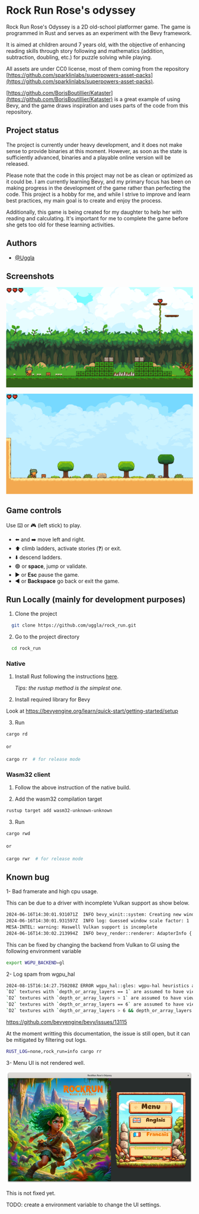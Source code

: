 # Rock Run Rose's odyssey

Rock Run Rose's Odyssey is a 2D old-school platformer game. The game is
programmed in Rust and serves as an experiment with the Bevy framework.

It is aimed at children around 7 years old, with the objective of enhancing
reading skills through story following and mathematics (addition, subtraction,
doubling, etc.) for puzzle solving while playing.

All assets are under CC0 license, most of them coming from the repository
[https://github.com/sparklinlabs/superpowers-asset-packs](https://github.com/sparklinlabs/superpowers-asset-packs).

[https://github.com/BorisBoutillier/Kataster](https://github.com/BorisBoutillier/Kataster)
is a great example of using Bevy, and the game draws inspiration and uses
parts of the code from this repository.

## Project status

The project is currently under heavy development, and it does not make
sense to provide binaries at this moment. However, as soon as the state
is sufficiently advanced, binaries and a playable online version will
be released.

Please note that the code in this project may not be as clean or optimized
as it could be. I am currently learning Bevy, and my primary focus has been
on making progress in the development of the game rather than perfecting
the code. This project is a hobby for me, and while I strive to improve
and learn best practices, my main goal is to create and enjoy the process.

Additionally, this game is being created for my daughter to help her with
reading and calculating. It's important for me to complete the game before
she gets too old for these learning activities.

## Authors

- [@Uggla](https://www.github.com/Uggla)

## Screenshots

![screenshot](images/screenshot-01.png)

![screenshot](images/screenshot-02.png)

## Game controls

Use ⌨️ or 🎮 (left stick) to play.

- ⬅️ and ➡️ move left and right.
- ⬆️ climb ladders, activate stories (❓️) or exit.
- ⬇️ descend ladders.
- 🟢 or **space**, jump or validate.
- ▶️ or **Esc** pause the game.
- ◀️ or **Backspace** go back or exit the game.

## Run Locally (mainly for development purposes)

1. Clone the project

```bash
  git clone https://github.com/uggla/rock_run.git
```

2. Go to the project directory

```bash
  cd rock_run
```

### Native

1. Install Rust following the instructions [here](https://www.rust-lang.org/fr/learn/get-started).

   _Tips: the rustup method is the simplest one._

2. Install required library for Bevy

Look at https://bevyengine.org/learn/quick-start/getting-started/setup

3. Run

```bash
cargo rd

or

cargo rr  # for release mode
```

### Wasm32 client

1. Follow the above instruction of the native build.

2. Add the wasm32 compilation target

```bash
rustup target add wasm32-unknown-unknown
```

3. Run

```bash
cargo rwd

or

cargo rwr  # for release mode
```

## Known bug

1- Bad framerate and high cpu usage.

This can be due to a driver with incomplete Vulkan support as show below.

```bash
2024-06-16T14:30:01.931071Z  INFO bevy_winit::system: Creating new window "RockRun: Rose's Odyssey" (0v1)
2024-06-16T14:30:01.931597Z  INFO log: Guessed window scale factor: 1
MESA-INTEL: warning: Haswell Vulkan support is incomplete
2024-06-16T14:30:02.213994Z  INFO bevy_render::renderer: AdapterInfo { name: "llvmpipe (LLVM 18.1.6, 256 bits)", vendor: 65541, device: 0, device_type: Cpu, driver: "llvmpipe", driver_info: "Mesa 24.1.1 (LLVM 18.1.6)", backend: Vulkan }
```

This can be fixed by changing the backend from Vulkan to Gl using the following environment variable

```bash
export WGPU_BACKEND=gl
```

2- Log spam from wgpu_hal

```bash
2024-08-15T16:14:27.750208Z ERROR wgpu_hal::gles: wgpu-hal heuristics assumed that the view dimension will be equal to `Cube` rather than `CubeArray`.
`D2` textures with `depth_or_array_layers == 1` are assumed to have view dimension `D2`
`D2` textures with `depth_or_array_layers > 1` are assumed to have view dimension `D2Array`
`D2` textures with `depth_or_array_layers == 6` are assumed to have view dimension `Cube`
`D2` textures with `depth_or_array_layers > 6 && depth_or_array_layers % 6 == 0` are assumed to have view dimension `CubeArray`
```

https://github.com/bevyengine/bevy/issues/13115

At the moment writting this documentation, the issue is still open, but it can be mitigated by filtering out logs.

```bash
RUST_LOG=none,rock_run=info cargo rr
```

3- Menu UI is not rendered well.

![screenshot](images/menu-failure-01.png)

This is not fixed yet.

TODO: create a environment variable to change the UI settings.
